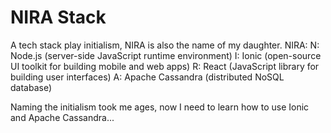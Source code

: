 # NIRA Stack
A tech stack play initialism, NIRA is also the name of my daughter.
NIRA:
N: Node.js (server-side JavaScript runtime environment)
I: Ionic (open-source UI toolkit for building mobile and web apps)
R: React (JavaScript library for building user interfaces)
A: Apache Cassandra (distributed NoSQL database)

Naming the initialism took me ages, now I need to learn how to use Ionic and Apache Cassandra...
